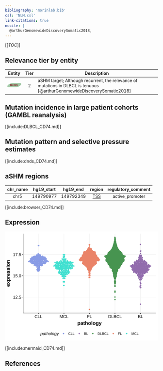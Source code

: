 ```yaml
---
bibliography: 'morinlab.bib'
csl: 'NLM.csl'
link-citations: true
nocite: |
  @arthurGenomewideDiscoverySomatic2018, 
---
```

[[_TOC_]]


## Relevance tier by entity

|Entity|Tier|Description                              |
|:------:|:----:|-----------------------------------------|
|![DLBCL](images/icons/DLBCL_tier2.png) |2 | aSHM target; Although recurrent, the relevance of mutations in DLBCL is tenuous [@arthurGenomewideDiscoverySomatic2018]|

## Mutation incidence in large patient cohorts (GAMBL reanalysis)

[[include:DLBCL_CD74.md]]

## Mutation pattern and selective pressure estimates

[[include:dnds_CD74.md]]

## aSHM regions

|chr_name|hg19_start|hg19_end |region                                                                                     |regulatory_comment|
|:--------:|:----------:|:---------:|:-------------------------------------------------------------------------------------------:|:------------------:|
|chr5    |149790977 |149792349|[TSS](https://genome.ucsc.edu/s/rdmorin/GAMBL%20hg19?position=chr5%3A149790977%2D149792349)|active_promoter   |



[[include:browser_CD74.md]]

## Expression
![](images/gene_expression/CD74_by_pathology.svg)
<!-- ORIGIN: arthurGenomewideDiscoverySomatic2018 -->
<!-- DLBCL: arthurGenomewideDiscoverySomatic2018 -->

[[include:mermaid_CD74.md]]

## References
